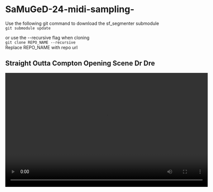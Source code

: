 # SaMuGeD-24-midi-sampling-

Use the following git command to download the sf_segmenter submodule \
`
git submodule update
`

or use the --recursive flag when cloning \
`git clone REPO_NAME --recursive` \
Replace REPO_NAME with repo url

## Straight Outta Compton Opening Scene Dr Dre

<video controls="" height="360" width="640">
  <source src="Straight Outta Compton Opening Scene Dr Dre.mp4" type="video/mp4"/>
  Ваш браузер не поддерживает воспроизведение видео.
</video>
